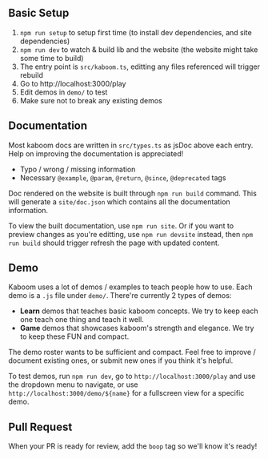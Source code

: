 ## Basic Setup

1. `npm run setup` to setup first time (to install dev dependencies, and site dependencies)
1. `npm run dev` to watch & build lib and the website (the website might take some time to build)
1. The entry point is `src/kaboom.ts`, editting any files referenced will trigger rebuild
1. Go to http://localhost:3000/play
1. Edit demos in `demo/` to test
1. Make sure not to break any existing demos

## Documentation

Most kaboom docs are written in `src/types.ts` as jsDoc above each entry. Help on improving the documentation is appreciated!

- Typo / wrong / missing information
- Necessary `@example`, `@param`, `@return`, `@since`, `@deprecated` tags

Doc rendered on the website is built through `npm run build` command. This will generate a `site/doc.json` which contains all the documentation information.

To view the built documentation, use `npm run site`. Or if you want to preview changes as you're editting, use `npm run devsite` instead, then `npm run build` should trigger refresh the page with updated content.

## Demo

Kaboom uses a lot of demos / examples to teach people how to use. Each demo is a `.js` file under `demo/`. There're currently 2 types of demos:

- **Learn** demos that teaches basic kaboom concepts. We try to keep each one teach one thing and teach it well.
- **Game** demos that showcases kaboom's strength and elegance. We try to keep these FUN and compact.

The demo roster wants to be sufficient and compact. Feel free to improve / document existing ones, or submit new ones if you think it's helpful.

To test demos, run `npm run dev`, go to `http://localhost:3000/play` and use the dropdown menu to navigate, or use `http://localhost:3000/demo/${name}` for a fullscreen view for a specific demo.

## Pull Request

When your PR is ready for review, add the `boop` tag so we'll know it's ready!
